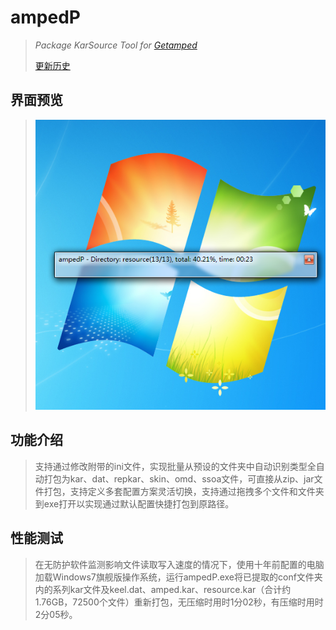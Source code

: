 # ampedP
>*Package KarSource Tool for [Getamped](http://bfo.sdo.com/)*
>
>[更新历史](WHATSNEW.md)
## 界面预览
> 
> ![预览](ampedP_preview.png "ampedP界面")
> 
## 功能介绍
>支持通过修改附带的ini文件，实现批量从预设的文件夹中自动识别类型全自动打包为kar、dat、repkar、skin、omd、ssoa文件，可直接从zip、jar文件打包，支持定义多套配置方案灵活切换，支持通过拖拽多个文件和文件夹到exe打开以实现通过默认配置快捷打包到原路径。
> 
## 性能测试
>在无防护软件监测影响文件读取写入速度的情况下，使用十年前配置的电脑加载Windows7旗舰版操作系统，运行ampedP.exe将已提取的conf文件夹内的系列kar文件及keel.dat、amped.kar、resource.kar（合计约1.76GB，72500个文件）重新打包，无压缩时用时1分02秒，有压缩时用时2分05秒。
>
